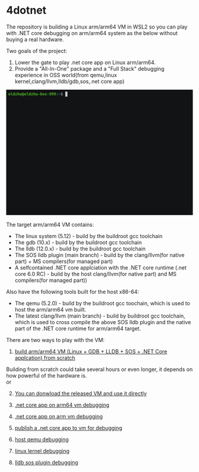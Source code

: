 # 4dotnet
The repository is building a Linux arm/arm64 VM in WSL2 so you can play with .NET core debugging on arm/arm64 system as the below without buying a real hardware. 

Two goals of the project:  
1. Lower the gate to play .net core app on Linux arm/arm64.
2. Provide a "All-In-One" package and a "Full Stack" debugging experience in OSS world(from qemu,linux kernel,clang/llvm,lldb/gdb,sos,.net core app)

<img src="documents/armdemo.gif" alt=".net core debugging demo on arm vm" width="1500"/>

The target arm/arm64 VM contains:

- The linux system (5.12) - build by the buildroot gcc toolchain
- The gdb (10.x) - build by the buildroot gcc toolchain
- The lldb (12.0.x) - build by the buildroot gcc toolchain
- The SOS lldb plugin (main branch) - build by the clang/llvm(for native part) + MS compilers(for managed part)
- A selfcontained .NET core applciation with the .NET core runtime (.net core 6.0 RC) - build by the host clang/llvm(for native part) and MS compilers(for managed part))

Also have the following tools built for the host x86-64:

* The qemu (5.2.0) - build by the buildroot gcc toochain, which is used to host the arm/arm64 vm built.  
* The latest clang/llvm (main branch) - build by buildroot gcc toolchain, which is used to cross compile the above SOS lldb plugin and the native part of the .NET core runtime for arm/arm64 target.  
  
There are two ways to play with the VM:

1. [build arm/arm64 VM (Linux + GDB + LLDB + SOS + .NET Core applcation) from scratch](documents/build.md)  
  
  Building from scratch could take several hours or even longer, it depends on how powerful of the hardware is.  
  or  

2. [You can donwload the released VM and use it directly](documents/download.md)

1. [.net core app on arm64 vm debugging](documents/debug-arm64-netcoreapp.md)
2. [.net core app on arm vm debugging](documents/debug-arm-netcoreapp.md)
3. [publish a .net core app to vm for debugging](documents/publish.md)
4. [host qemu debugging](documents/debug-qemu.md)
5. [linux lernel debugging](documents/debug-linux-kernel.md)
6. [lldb sos plugin debugging](documents/debug-lldb-sos.md)